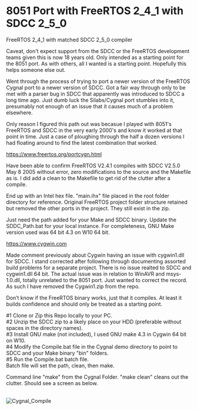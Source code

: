 # 8051 Port with FreeRTOS 2_4_1 with SDCC 2_5_0
FreeRTOS 2_4_1 with matched SDCC 2_5_0 compiler

Caveat, don't expect support from the SDCC or the FreeRTOS development teams given this is now 18 
years old. Only intended as a starting point for the 8051 port. As with others, all I wanted 
is a starting point. Hopefully this helps someone else out.

Went through the process of trying to port a newer version of the FreeRTOS Cygnal port to
a newer version of SDCC. Got a fair way through only to be met with a parser bug in SDCC that
apparently was introduced to SDCC a long time ago. Just dumb luck the Silabs/Cygnal port stumbles into it,
presumably not enough of an issue that it causes much of a problem elsewhere.

Only reason I figured this path out was becasue I played with 8051's FreeRTOS and SDCC in the very early 
2000's and know it worked at that point in time. Just a case of ploughing through the half a dozen versions 
I had floating around to find the latest combination that worked.

https://www.freertos.org/portcygn.html

Have been able to confirm FreeRTOS V2.4.1 compiles with SDCC V2.5.0 May 8 2005 without error, 
zero modifications to the source and the Makefile as is.  I did add a clean to the Makefile 
to get rid of the clutter after a compile.

End up with an Intel hex file. "main.ihx" file placed in the root folder directory for reference. 
Original FreeRTOS project folder structure retained but removed the other ports in the project. They still
exist in the zip.

Just need the path added for your Make and SDCC binary. Update the SDDC_Path.bat for your local instance. 
For completeness, GNU Make version used was 64 bit 4.3 on W10 64 bit.

https://www.cygwin.com

Made comment previously about Cygwin having an issue with cygwin1.dll for SDCC. I stand corrected after 
following through documenting assorted build problems for a separate project. There is no issue 
realted to SDCC and cygwin1.dll 64 bit. The actual issue was in relation to WinAVR and msys-1.0.dll,
totally unrelated to the 8051 port. Just wanted to correct the record. As such I have removed the 
Cygwin1.zip from the repo.

Don’t know if the FreeRTOS binary works, just that it compiles. At least it builds confidence and should only be
treated as a starting point. 

#1 Clone or Zip this Repo locally to your PC.<BR>
#2 Unzip the SDCC zip to a likely place on your HDD (preferable without spaces in the directory names).<BR>
#3 Install GNU make (not included), I used GNU make 4.3 in Cygwin 64 bit on W10.<BR>
#4 Modify the Compile.bat file in the Cygnal demo directory to point to SDCC and your Make binary "bin" folders.<BR>
#5 Run the Compile.bat batch file.<BR>
Batch file will set the path, clean, then make.

Command line "make" from the Cygnal Folder. "make clean" cleans out the clutter.
Should see a screen as below.<BR><BR>

![Cygnal_Compile](https://github.com/myupctoys/FreeRTOS_8051_Port/assets/5317221/014a93e3-c486-4c66-9eec-340aa7701470)

